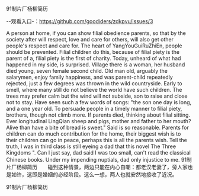 91制片厂杨柳简历

--观看入口-：https://github.com/goodiders/zdkpvu/issues/3

A person at home, if you can show filial obedience parents, so that by the society after will respect, love and care for others, will also get other people's respect and care for.
The heart of YangYouGuiRuZhiEn, people should be prevented.
Filial children do this, because of filial piety is the parent of a, filial piety is the first of charity.
Today, unheard of what had happened in my side, is surprised.
Village there is a woman, her husband died young, seven female second child.
Old man old, arguably the salarymen, enjoy family happiness, and was parent-child repeatedly rejected, just a few degrees was thrown in the wild countryside.
Early to smell, where many still do not believe the world have such children.
The trees may prefer calm but the wind will not subside, son to raise and close not to stay.
Have seen such a few words of songs: "the son one day is long, and a one year old.
To persuade people in a timely manner to filial piety, brothers, though not climb more.
If parents died, thinking about filial sitting.
Ever longitudinal LingQian sheep and pigs, mother and father to her mouth?
Alive than have a bite of bread is sweet."
Said is so reasonable.
Parents for children can do much contribution for the home, their biggest wish is to their children can go in peace, perhaps this is all the parents wish.
Tell the truth, I was in third class is still eyeing a dad that this novel The Three Kingdoms ".
Can I just say, dad said I was too small, can't read the classical Chinese books.
Under my impending nuptials, dad only injustice to me.
91制片厂杨柳简历　　碰到这种情景，两边只能在内心自嘲：都老汉老妻了，旁人家也是如许，这即是婚姻的必经阶段。这么一想，两人也就安然地接收了近况。

91制片厂杨柳简历
